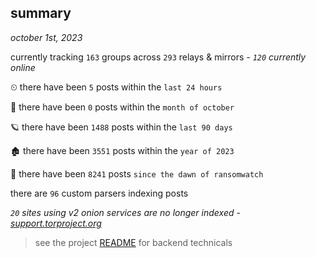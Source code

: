 
## summary
_october 1st, 2023_

currently tracking `163` groups across `293` relays & mirrors - _`120` currently online_

⏲ there have been `5` posts within the `last 24 hours`

🦈 there have been `0` posts within the `month of october`

🪐 there have been `1488` posts within the `last 90 days`

🏚 there have been `3551` posts within the `year of 2023`

🦕 there have been `8241` posts `since the dawn of ransomwatch`

there are `96` custom parsers indexing posts

_`20` sites using v2 onion services are no longer indexed - [support.torproject.org](https://support.torproject.org/onionservices/v2-deprecation/)_

> see the project [README](https://github.com/joshhighet/ransomwatch#ransomwatch--) for backend technicals
